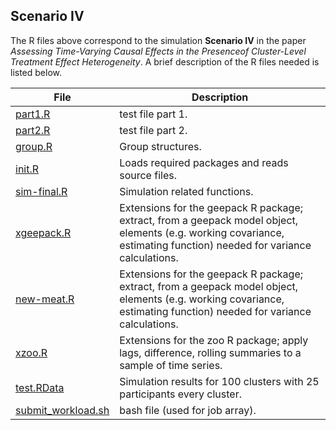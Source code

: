 ## Scenario IV

The R files above correspond to the simulation **Scenario IV** in the paper *Assessing Time-Varying Causal Effects in the Presenceof Cluster-Level Treatment Effect Heterogeneity*. A brief description of the R files needed is listed below.

File | Description
---- | ----
[part1.R](part1.R) | test file part 1. 
[part2.R](part2.R) | test file part 2.
[group.R](group.R) | Group structures.
[init.R](init.R) | Loads required packages and reads source files.
[sim-final.R](sim-final.R) | Simulation related functions.
[xgeepack.R](xgeepack.R) | Extensions for the geepack R package; extract, from a geepack model object, elements (e.g. working covariance, estimating function) needed for variance calculations.
[new-meat.R](new-meat.R) | Extensions for the geepack R package; extract, from a geepack model object, elements (e.g. working covariance, estimating function) needed for variance calculations.
[xzoo.R](xzoo.R) | Extensions for the zoo R package; apply lags, difference, rolling summaries to a sample of time series.
[test.RData](test.RData) | Simulation results for 100 clusters with 25 participants every cluster. 
[submit_workload.sh](submit_workload.sh) | bash file (used for job array). 





